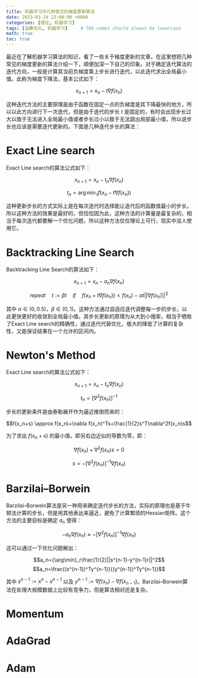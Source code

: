 ```yaml
---
title: 机器学习中几种常见的梯度更新算法
date: 2023-03-24 23:00:00 +0800
categories: [理论, 机器学习]
tags: [运筹优化, 机器学习]     # TAG names should always be lowercase
math: true
toc: true
---
```



最近在了解机器学习算法的知识，看了一些关于梯度更新的文章，在这里想把几种常见的梯度更新的算法介绍一下，顺便加深一下自己的印象。对于确定迭代算法的迭代方向，一般是计算其当前负梯度乘上步长进行迭代，以此迭代求出全局最小值。此称为梯度下降法，基本公式如下： 

$$x_{n+1}=x_n-t\nabla f(x_n)$$  

这种迭代方法的主要原理是由于函数在固定一点的负梯度是其下降最快的地方，所以以此方向进行下一次迭代，但是由于迭代的步长 $t$ 是固定的，有时会出现步长过大以致于无法进入全局最小值或者步长过小以致于无法跳出局部最小值，所以说步长也应该是需要迭代更新的。下面是几种迭代步长的算法：

# Exact Line search

Exact Line search的算法公式如下：  

$$x_{n+1}=x_n-t_n\nabla f(x_n)$$  

$$t_n={\arg\min}_{t}f(x_n-t\nabla f(x_n))$$  

这种更新步长的方式实际上是在每次迭代时选择能让迭代后的函数值最小的步长，所以这种方法的效果是最好的，但恰恰因为此，这种方法的计算量是最复杂的，相当于每次迭代都要解一个优化问题，所以这种方法仅仅理论上可行，现实中没人使用它。

# Backtracking Line Search

Backtracking Line Search的算法如下：  

$$x_{n+1}=x_n-a_n\nabla f(x_n)$$  

$$repeat\quad t:=\beta t\quad if\quad f(x_n+t\nabla f(x_n))<f(x_n)-\alpha t||\nabla f(x_n)||^2$$  

其中 $\alpha\in(0,0.5)$，$\beta\in(0,1)$。这种方法通过自适应迭代调整每一步的步长，以此更快更好的收敛到全局最小值。其步长更新的原理为从大到小搜索，相当于牺牲了Exact Line search的精确性，通过迭代代替优化，极大的降低了计算的复杂性，又能保证结果在一个允许的区间内。

# Newton's Method

Exact Line search的算法公式如下：  

$$x_{n+1}=x_n-t_n\nabla f(x_n)$$  

$$t_n=[\nabla^2f(x_n)]^{-1}$$  

步长的更新条件是由泰勒展开作为逼近推倒而来的：  

$$f(x_n+s) \approx f(x_n)+\nabla f(x_n)^Ts+\frac{1}{2}s^T\nabla^2f(x_n)s$$  

为了求出 $f(x_n+s)$ 的最小值，即另右边近似的导数为零，即：   
  
$$\nabla f(x_n)+\nabla^2f(x_n)s=0$$  

$$s=-[\nabla^2f(x_n)]^{-1}\nabla f(x_n)$$  

# Barzilai–Borwein

Barzilai–Borwein算法是另一种用来确定迭代步长的方法，实际的原理也是基于牛顿法计算的步长，但是用其他表达来逼近，避免了计算繁琐的Hessian矩阵。这个方法的主要目标是确定 $a_n$ 使得：  

$$-a_n\nabla f(x_n)\approx -[\nabla^2f(x_n)]^{-1}\nabla f(x_n)$$  

这可以通过一下优化问题解出：

$$a_n={\arg\min}_r\frac{1}{2}||s^{n-1}-y^{n-1}r||^2$$
$$a_n=\frac{(s^{n-1})^Ty^{n-1}}{(y^{n-1})^Ty^{n-1}}$$  

其中 $s^{n-1}:=x^n-x^{n-1}$ 以及 $y^{n-1}:=\nabla f(x_n)-\nabla f(x_{n-1})$。Barzilai–Borwein算法在处理大规模数据上比较有竞争力，但是算法相对还是复杂。


# Momentum



# AdaGrad



# Adam




